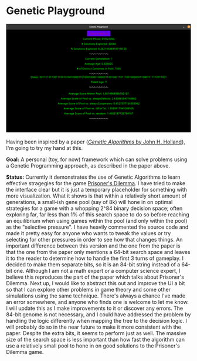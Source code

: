 # Genetic Playground

![Mid-Simulation](images/geneticPlaygroundScreen.png)

Having been inspired by a paper ([*Genetic Algorithms* by John H. Holland](http://www2.econ.iastate.edu/tesfatsi/holland.GAIntro.htm)), I'm going to try my hand at this.

**Goal:** A personal (toy, for now) framework which can solve problems using a Genetic Programming approach, as described in the paper above.

**Status:** Currently it demonstrates the use of Genetic Algorithms to learn effective stragegies for the game [Prisoner's Dilemma](https://en.wikipedia.org/wiki/Prisoner%27s_dilemma). I have tried to make the interface clear but it is just a temporary placeholder for something with more visualization. What it shows is that within a relatively short amount of generations, a small-ish gene pool (say of 8k) will hone in on optimal strategies for a game with a whopping 2^84 binary decision space; often exploring far, far less than 1% of this search space to do so before reaching an equilibrium when using games within the pool (and only within the pool) as the "selective pressure". I have heavily commented the source code and made it pretty easy for anyone who wants to tweak the values or try selecting for other pressures in order to see how that changes things. An important difference between this version and the one from the paper is that the one from the paper only mentions a 64-bit search space and leaves it to the reader to determine how to handle the first 3 turns of gameplay. I decided to make them separate bits, so it is an 84-bit string instead of a 64-bit one. Although I am not a math expert or a computer science expert, I believe this reproduces the part of the paper which talks about Prisoner's Dilemma. Next up, I would like to abstract this out and improve the UI a bit so that I can explore other problems in game theory and some other simulations using the same technique. There's always a chance I've made an error somewhere, and anyone who finds one is welcome to let me know. I will update this as I make improvements to it or discover any errors. The 84-bit genome is not necessary, and I could have addressed the problem by handling the logic differently when mapping the tree to the decision logic. I will probably do so in the near future to make it more consistent with the paper. Despite the extra bits, it seems to perform just as well. The massive size of the search space is less important than how fast the algorithm can use a relatively small pool to hone in on good solutions to the Prisoner's Dilemma game.